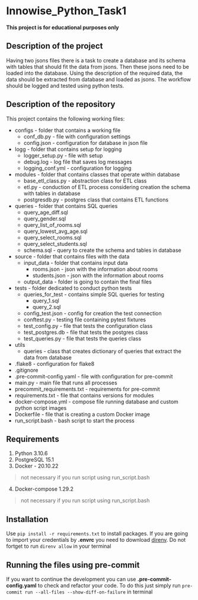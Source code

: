 # Innowise_Python_Task1

**This project is for educational purposes only**

## Description of the project
Having two jsons files there is a task to create a database and its schema with tables that should fit the data from jsons. Then these jsons need to be loaded into the database. Using the description of the required data, the data should be extracted from database and loaded as jsons. The workflow should be logged and tested using python tests.

## Description of the repository

This project contains the following working files:
 - configs - folder that contains a working file
   -  conf_db.py - file with configuration settings
   -  config.json - configuration for database in json file
 - logg - folder that contains setup for logging
   -  logger_setup.py - file with setup
   -  debug.log - log file that saves log messages
   -  logging_conf.yml - configuration for logging
 -  modules - folder that contains classes that operate within database
    -  base_etl_class.py - abstraction class for ETL class
    -  etl.py  -  conduction of ETL process considering creation the schema with tables in database
    -  postgresdb.py - postgres class that contains ETL functions
 -  queries - folder that contains SQL queries
    -  query_age_diff.sql
    -  query_gender.sql
    -  query_list_of_rooms.sql
    -  query_lowest_avg_age.sql
    -  query_select_rooms.sql
    -  query_select_students.sql
    -  schema.sql  - query to create the schema and tables in database
 -  source - folder that contains files with the data
    -  input_data  - folder that contains input data
        - rooms.json - json with the information about rooms
        - students.json - json with the information about rooms
    -  output_data - folder is going to contain the final files
 -  tests - folder dedicated to conduct python tests
    -  queries_for_test  - contains simple SQL queries for testing
        - query_1.sql
        - query_2.sql
    -  config_test.json - config for creation the test connection
    -  conftest.py - testing file containing pytest fixtures
    -  test_config.py  - file that tests the configuration class
    -  test_postgres.db  - file that tests the postgres class
    -  test_queries.py - file that tests the queries class
 -  utils
    -  queries - class that creates dictionary of queries that extract the data from database
 -  .flake8 - configuration for flake8
 -  .gitignore
 -  .pre-commit-config.yaml  - file with configuration for pre-commit
 -  main.py - main file that runs all processes
 -  precommit_requirements.txt  - requirements for pre-commit
 -  requirements.txt  - file that contains versions for modules
 - docker-compose.yml - compose file running database and custom python script images
 - Dockerfile - file that is creating a custom Docker image
 - run_script.bash - bash script to start the process    

## Requirements

1. Python 3.10.6
2. PostgreSQL 15.1
3. Docker - 20.10.22 
> not necessary if you run script using run_script.bash
4. Docker-compose 1.29.2 
> not necessary if you run script using run_script.bash

## Installation

Use ```pip install -r requirements.txt``` to install packages. If you are going to import your credentials by **.envrc** you need to download [direnv](https://direnv.net/docs/installation.html). Do not fortget to run ```direnv allow``` in your terminal

## Running the files using pre-commit

If you want to continue the development you can use **.pre-commit-config.yaml** to check and refactor your code. To do this just simply run ```pre-commit run --all-files --show-diff-on-failure``` in terminal
